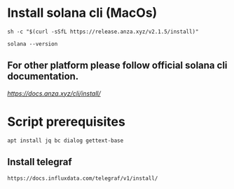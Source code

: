 # Install solana cli (MacOs)
```agsl
sh -c "$(curl -sSfL https://release.anza.xyz/v2.1.5/install)"
```

```agsl
solana --version
```

## For other platform please follow official solana cli documentation.
*https://docs.anza.xyz/cli/install/*


# Script prerequisites
```agsl
apt install jq bc dialog gettext-base
```
## Install telegraf
```
https://docs.influxdata.com/telegraf/v1/install/
```

